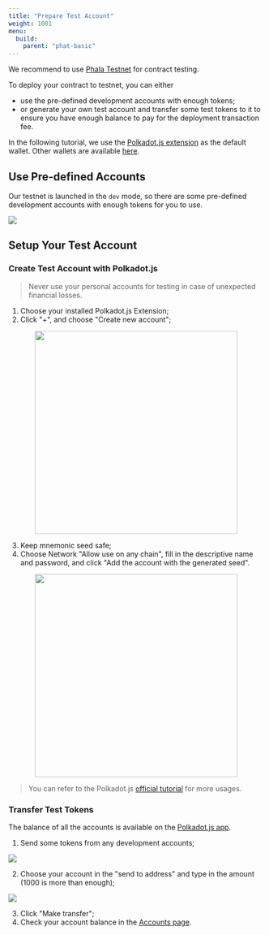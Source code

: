 ```yaml
---
title: "Prepare Test Account"
weight: 1001
menu:
  build:
    parent: "phat-basic"
---
```


We recommend to use [Phala Testnet](https://polkadot.js.org/apps/?rpc=wss%3A%2F%2Fpoc5.phala.network%2Fws#/explorer) for contract testing.

To deploy your contract to testnet, you can either

- use the pre-defined development accounts with enough tokens;
- or generate your own test account and transfer some test tokens to it to ensure you have enough balance to pay for the deployment transaction fee.

In the following tutorial, we use the [Polkadot.js extension](https://polkadot.js.org/extension/) as the default wallet. Other wallets are available [here](/en-us/general/applications/extension-wallet/).

## Use Pre-defined Accounts

Our testnet is launched in the `dev` mode, so there are some pre-defined development accounts with enough tokens for you to use.

![](/images/build/tutor-accounts.png)


## Setup Your Test Account

### Create Test Account with Polkadot.js

> Never use your personal accounts for testing in case of unexpected financial losses.

1. Choose your installed Polkadot.js Extension;
2. Click "+", and choose "Create new account";

<p align="center">
  <img src="/images/docs/khala-user/new-account.png" width="400"/>
</p>

3. Keep mnemonic seed safe;
4. Choose Network "Allow use on any chain", fill in the descriptive name and password, and click "Add the account with the generated seed".

<p align="center">
  <img src="/images/docs/khala-user/choose-network.png" width="400"/>
</p>

> You can refer to the Polkadot.js [official tutorial](https://wiki.polkadot.network/docs/learn-account-generation#polkadotjs-browser-extension) for more usages.

### Transfer Test Tokens

The balance of all the accounts is available on the [Polkadot.js app](https://polkadot.js.org/apps/?rpc=wss%3A%2F%2Fpoc5.phala.network%2Fws#/accounts).

1. Send some tokens from any development accounts;

![](/images/build/tutor-transfer.png)

2. Choose your account in the "send to address" and type in the amount (1000 is more than enough);

![](/images/build/tutor-choose-to.png)

3. Click "Make transfer";
4. Check your account balance in the [Accounts page](https://polkadot.js.org/apps/?rpc=wss%3A%2F%2Fpoc5.phala.network%2Fws#/accounts).
